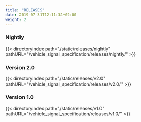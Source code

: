 ```yaml
---
title: "RELEASES"
date: 2019-07-31T12:11:31+02:00
weight: 2
---
```


### Nightly

{{< directoryindex path="/static/releases/nightly" pathURL="/vehicle_signal_specification/releases/nightly/" >}}


### Version 2.0

{{< directoryindex path="/static/releases/v2.0" pathURL="/vehicle_signal_specification/releases/v2.0/" >}}


### Version 1.0

{{< directoryindex path="/static/releases/v1.0" pathURL="/vehicle_signal_specification/releases/v1.0/" >}}
